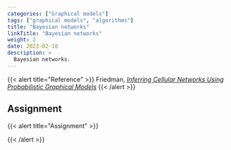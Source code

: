 ```yaml
---
categories: ["Graphical models"]
tags: ["graphical models", "algorithms"]
title: "Bayesian networks"
linkTitle: "Bayesian networks"
weight: 2
date: 2023-02-10
description: >
  Bayesian networks.
---
```





{{< alert title="Reference" >}}
Friedman, [*Inferring Cellular Networks Using Probabilistic Graphical Models*](https://www.science.org/doi/10.1126/science.1094068)
{{< /alert >}}

 

## Assignment


{{< alert title="Assignment" >}}


{{< /alert >}}